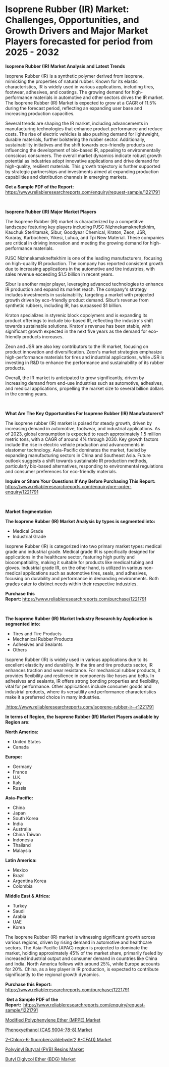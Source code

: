 <p><h1>Isoprene Rubber (IR) Market: Challenges, Opportunities, and Growth Drivers and Major Market Players forecasted for period from 2025 - 2032</h1></p><p><strong>Isoprene Rubber (IR) Market Analysis and Latest Trends</strong></p>
<p><p>Isoprene Rubber (IR) is a synthetic polymer derived from isoprene, mimicking the properties of natural rubber. Known for its elastic characteristics, IR is widely used in various applications, including tires, footwear, adhesives, and coatings. The growing demand for high-performance materials in automotive and other sectors drives the IR market. The Isoprene Rubber (IR) Market is expected to grow at a CAGR of 11.5% during the forecast period, reflecting an expanding user base and increasing production capacities.</p><p>Several trends are shaping the IR market, including advancements in manufacturing technologies that enhance product performance and reduce costs. The rise of electric vehicles is also pushing demand for lightweight, durable materials, further bolstering the rubber sector. Additionally, sustainability initiatives and the shift towards eco-friendly products are influencing the development of bio-based IR, appealing to environmentally conscious consumers. The overall market dynamics indicate robust growth potential as industries adopt innovative applications and drive demand for high-quality, resilient materials. This growth trajectory is further supported by strategic partnerships and investments aimed at expanding production capabilities and distribution channels in emerging markets.</p></p>
<p><strong>Get a Sample PDF of the Report:&nbsp;</strong> <a href="https://www.reliableresearchreports.com/enquiry/request-sample/1221791?utm_campaign=24&utm_medium=2&utm_source=Github&utm_content=ia&utm_term=02022025&utm_id=isoprene-rubber-ir">https://www.reliableresearchreports.com/enquiry/request-sample/1221791</a></p>
<p>&nbsp;</p>
<p><strong>Isoprene Rubber (IR) Major Market Players</strong></p>
<p><p>The Isoprene Rubber (IR) market is characterized by a competitive landscape featuring key players including PJSC Nizhnekamskneftekhim, Kauchuk Sterlitamak, Sibur, Goodyear Chemical, Kraton, Zeon, JSR, Kuraray, Karbochem, Yikesi, Luhua, and Tpi New Material. These companies are critical in driving innovation and meeting the growing demand for high-performance materials.</p><p>PJSC Nizhnekamskneftekhim is one of the leading manufacturers, focusing on high-quality IR production. The company has reported consistent growth due to increasing applications in the automotive and tire industries, with sales revenue exceeding $1.5 billion in recent years.</p><p>Sibur is another major player, leveraging advanced technologies to enhance IR production and expand its market reach. The company's strategy includes investments in sustainability, targeting a market with projected growth driven by eco-friendly product demand. Sibur’s revenue from synthetic rubbers, including IR, has surpassed $1 billion.</p><p>Kraton specializes in styrenic block copolymers and is expanding its product offerings to include bio-based IR, reflecting the industry's shift towards sustainable solutions. Kraton's revenue has been stable, with significant growth expected in the next five years as the demand for eco-friendly products increases.</p><p>Zeon and JSR are also key contributors to the IR market, focusing on product innovation and diversification. Zeon's market strategies emphasize high-performance materials for tires and industrial applications, while JSR is investing in R&D to enhance the performance and sustainability of its rubber products.</p><p>Overall, the IR market is anticipated to grow significantly, driven by increasing demand from end-use industries such as automotive, adhesives, and medical applications, propelling the market size to several billion dollars in the coming years.</p></p>
<p>&nbsp;</p>
<p><strong>What Are The Key Opportunities For Isoprene Rubber (IR) Manufacturers?</strong></p>
<p><p>The isoprene rubber (IR) market is poised for steady growth, driven by increasing demand in automotive, footwear, and industrial applications. As of 2023, global consumption is expected to reach approximately 1.5 million metric tons, with a CAGR of around 4% through 2030. Key growth factors include the rise in electric vehicle production and advancements in elastomer technology. Asia-Pacific dominates the market, fueled by expanding manufacturing sectors in China and Southeast Asia. Future outlook suggests a shift towards sustainable IR production methods, particularly bio-based alternatives, responding to environmental regulations and consumer preferences for eco-friendly materials.</p></p>
<p><strong>Inquire or Share Your Questions If Any Before Purchasing This Report:</strong> <a href="https://www.reliableresearchreports.com/enquiry/pre-order-enquiry/1221791?utm_campaign=24&utm_medium=2&utm_source=Github&utm_content=ia&utm_term=02022025&utm_id=isoprene-rubber-ir">https://www.reliableresearchreports.com/enquiry/pre-order-enquiry/1221791</a></p>
<p>&nbsp;</p>
<p><strong>Market Segmentation</strong></p>
<p><strong>The Isoprene Rubber (IR) Market Analysis by types is segmented into:</strong></p>
<p><ul><li>Medical Grade</li><li>Industrial Grade</li></ul></p>
<p><p>Isoprene Rubber (IR) is categorized into two primary market types: medical grade and industrial grade. Medical grade IR is specifically designed for applications in the healthcare sector, featuring high purity and biocompatibility, making it suitable for products like medical tubing and gloves. Industrial grade IR, on the other hand, is utilized in various non-medical applications such as automotive tires, seals, and adhesives, focusing on durability and performance in demanding environments. Both grades cater to distinct needs within their respective industries.</p></p>
<p><strong>Purchase this Report:&nbsp;</strong><a href="https://www.reliableresearchreports.com/purchase/1221791?utm_campaign=24&utm_medium=2&utm_source=Github&utm_content=ia&utm_term=02022025&utm_id=isoprene-rubber-ir">https://www.reliableresearchreports.com/purchase/1221791</a></p>
<p>&nbsp;</p>
<p><strong>The Isoprene Rubber (IR) Market Industry Research by Application is segmented into:</strong></p>
<p><ul><li>Tires and Tire Products</li><li>Mechanical Rubber Products</li><li>Adhesives and Sealants</li><li>Others</li></ul></p>
<p><p>Isoprene Rubber (IR) is widely used in various applications due to its excellent elasticity and durability. In the tire and tire products sector, IR enhances traction and wear resistance. For mechanical rubber products, it provides flexibility and resilience in components like hoses and belts. In adhesives and sealants, IR offers strong bonding properties and flexibility, vital for performance. Other applications include consumer goods and industrial products, where its versatility and performance characteristics make it a preferred choice in many industries.</p></p>
<p><a href="https://www.reliableresearchreports.com/isoprene-rubber-ir--r1221791?utm_campaign=24&utm_medium=2&utm_source=Github&utm_content=ia&utm_term=02022025&utm_id=isoprene-rubber-ir">&nbsp;https://www.reliableresearchreports.com/isoprene-rubber-ir--r1221791</a></p>
<p><strong>In terms of Region, the Isoprene Rubber (IR) Market Players available by Region are:</strong></p>
<p>
    <p> <strong> North America: </strong>
        <ul>
            <li>United States</li>
            <li>Canada</li>
        </ul>
        </p> 
    <p> <strong> Europe: </strong>
        <ul>
            <li>Germany</li>
            <li>France</li>
            <li>U.K.</li>
            <li>Italy</li>
            <li>Russia</li>
        </ul>
        </p> 
    <p> <strong> Asia-Pacific: </strong>
        <ul>
            <li>China</li>
            <li>Japan</li>
            <li>South Korea</li>
            <li>India</li>
            <li>Australia</li>
            <li>China Taiwan</li>
            <li>Indonesia</li>
            <li>Thailand</li>
            <li>Malaysia</li>
        </ul>
        </p> 
    <p> <strong> Latin America: </strong>
        <ul>
            <li>Mexico</li>
            <li>Brazil</li>
            <li>Argentina Korea</li>
            <li>Colombia</li>
        </ul>
        </p> 
    <p> <strong> Middle East & Africa: </strong>
        <ul>
            <li>Turkey</li>
            <li>Saudi</li>
            <li>Arabia</li>
            <li>UAE</li>
            <li>Korea</li>
        </ul>
    </p>
    </p>
<p><p>The Isoprene Rubber (IR) market is witnessing significant growth across various regions, driven by rising demand in automotive and healthcare sectors. The Asia-Pacific (APAC) region is projected to dominate the market, holding approximately 45% of the market share, primarily fueled by increased industrial output and consumer demand in countries like China and India. North America follows with around 25%, while Europe accounts for 20%. China, as a key player in IR production, is expected to contribute significantly to the regional growth dynamics.</p></p>
<p><strong>Purchase this Report: </strong><a href="https://www.reliableresearchreports.com/purchase/1221791?utm_campaign=24&utm_medium=2&utm_source=Github&utm_content=ia&utm_term=02022025&utm_id=isoprene-rubber-ir">https://www.reliableresearchreports.com/purchase/1221791</a></p>
<p>&nbsp;<strong>Get a Sample PDF of the Report:&nbsp;&nbsp;</strong><a href="https://www.reliableresearchreports.com/enquiry/request-sample/1221791?utm_campaign=24&utm_medium=2&utm_source=Github&utm_content=ia&utm_term=02022025&utm_id=isoprene-rubber-ir">https://www.reliableresearchreports.com/enquiry/request-sample/1221791</a></p>
<p><strong></strong></p>
<p><p><a href="https://github.com/boitafbg/Market-Research-Report-List-1/blob/main/modified-polyphenylene-ether-mppe-market.md?utm_campaign=24&utm_medium=2&utm_source=Github&utm_content=ia&utm_term=02022025&utm_id=isoprene-rubber-ir">Modified Polyphenylene Ether (MPPE) Market</a></p><p><a href="https://github.com/yazminwollma30/Market-Research-Report-List-1/blob/main/phenoxyethanol-cas-9004-78-8-market.md?utm_campaign=24&utm_medium=2&utm_source=Github&utm_content=ia&utm_term=02022025&utm_id=isoprene-rubber-ir">Phenoxyethanol (CAS 9004-78-8) Market</a></p><p><a href="https://github.com/curinbucan9/Market-Research-Report-List-1/blob/main/2-chloro-6-fluorobenzaldehyde26-cfad-market.md?utm_campaign=24&utm_medium=2&utm_source=Github&utm_content=ia&utm_term=02022025&utm_id=isoprene-rubber-ir">2-Chloro-6-fluorobenzaldehyde(2,6-CFAD) Market</a></p><p><a href="https://github.com/qetelosooya/Market-Research-Report-List-1/blob/main/polyvinyl-butyral-pvb-resins-market.md?utm_campaign=24&utm_medium=2&utm_source=Github&utm_content=ia&utm_term=02022025&utm_id=isoprene-rubber-ir">Polyvinyl Butyral (PVB) Resins Market</a></p><p><a href="https://github.com/laajzervo/Market-Research-Report-List-1/blob/main/butyl-diglycol-ether-bdg-market.md?utm_campaign=24&utm_medium=2&utm_source=Github&utm_content=ia&utm_term=02022025&utm_id=isoprene-rubber-ir">Butyl Diglycol Ether (BDG) Market</a></p></p>
